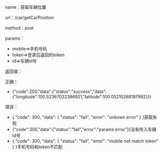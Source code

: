 name：获取车辆位置

url：/car/getCarPosition

method：post

params：

* mobile=&gt;手机号码
* token=&gt;登录后返回的token
* Id=&gt;车辆Id号

返回值：

正确：

* {"code":200,"data":{"status":"success","data":{"longitude":100.52367032386921,"latitude":100.05210268197992}}}

错误：

* { "code": 300, "data": { "status": "fail", "error": "unkown error" } }获取失败
* {"code":300,"data":{"status":"fail","error":"params error"}}没有传入车辆Id号
* { "code": 300, "data": { "status": "fail", "error": "mobile not match token" } }手机号码和token不匹配



